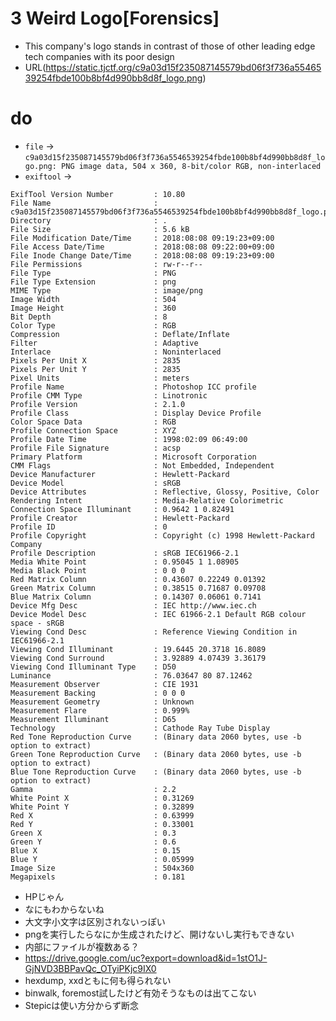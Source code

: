 # 3 Weird Logo[Forensics]
- This company's logo stands in contrast of those of other leading edge tech companies with its poor design
- URL(https://static.tjctf.org/c9a03d15f235087145579bd06f3f736a5546539254fbde100b8bf4d990bb8d8f_logo.png)

# do
- `file` -> `c9a03d15f235087145579bd06f3f736a5546539254fbde100b8bf4d990bb8d8f_logo.png: PNG image data, 504 x 360, 8-bit/color RGB, non-interlaced`
- `exiftool` ->
```
ExifTool Version Number         : 10.80
File Name                       : c9a03d15f235087145579bd06f3f736a5546539254fbde100b8bf4d990bb8d8f_logo.png
Directory                       : .
File Size                       : 5.6 kB
File Modification Date/Time     : 2018:08:08 09:19:23+09:00
File Access Date/Time           : 2018:08:08 09:22:00+09:00
File Inode Change Date/Time     : 2018:08:08 09:19:23+09:00
File Permissions                : rw-r--r--
File Type                       : PNG
File Type Extension             : png
MIME Type                       : image/png
Image Width                     : 504
Image Height                    : 360
Bit Depth                       : 8
Color Type                      : RGB
Compression                     : Deflate/Inflate
Filter                          : Adaptive
Interlace                       : Noninterlaced
Pixels Per Unit X               : 2835
Pixels Per Unit Y               : 2835
Pixel Units                     : meters
Profile Name                    : Photoshop ICC profile
Profile CMM Type                : Linotronic
Profile Version                 : 2.1.0
Profile Class                   : Display Device Profile
Color Space Data                : RGB
Profile Connection Space        : XYZ
Profile Date Time               : 1998:02:09 06:49:00
Profile File Signature          : acsp
Primary Platform                : Microsoft Corporation
CMM Flags                       : Not Embedded, Independent
Device Manufacturer             : Hewlett-Packard
Device Model                    : sRGB
Device Attributes               : Reflective, Glossy, Positive, Color
Rendering Intent                : Media-Relative Colorimetric
Connection Space Illuminant     : 0.9642 1 0.82491
Profile Creator                 : Hewlett-Packard
Profile ID                      : 0
Profile Copyright               : Copyright (c) 1998 Hewlett-Packard Company
Profile Description             : sRGB IEC61966-2.1
Media White Point               : 0.95045 1 1.08905
Media Black Point               : 0 0 0
Red Matrix Column               : 0.43607 0.22249 0.01392
Green Matrix Column             : 0.38515 0.71687 0.09708
Blue Matrix Column              : 0.14307 0.06061 0.7141
Device Mfg Desc                 : IEC http://www.iec.ch
Device Model Desc               : IEC 61966-2.1 Default RGB colour space - sRGB
Viewing Cond Desc               : Reference Viewing Condition in IEC61966-2.1
Viewing Cond Illuminant         : 19.6445 20.3718 16.8089
Viewing Cond Surround           : 3.92889 4.07439 3.36179
Viewing Cond Illuminant Type    : D50
Luminance                       : 76.03647 80 87.12462
Measurement Observer            : CIE 1931
Measurement Backing             : 0 0 0
Measurement Geometry            : Unknown
Measurement Flare               : 0.999%
Measurement Illuminant          : D65
Technology                      : Cathode Ray Tube Display
Red Tone Reproduction Curve     : (Binary data 2060 bytes, use -b option to extract)
Green Tone Reproduction Curve   : (Binary data 2060 bytes, use -b option to extract)
Blue Tone Reproduction Curve    : (Binary data 2060 bytes, use -b option to extract)
Gamma                           : 2.2
White Point X                   : 0.31269
White Point Y                   : 0.32899
Red X                           : 0.63999
Red Y                           : 0.33001
Green X                         : 0.3
Green Y                         : 0.6
Blue X                          : 0.15
Blue Y                          : 0.05999
Image Size                      : 504x360
Megapixels                      : 0.181

```
- HPじゃん
- なにもわからないね
- 大文字小文字は区別されないっぽい
- pngを実行したらなにか生成されたけど、開けないし実行もできない
- 内部にファイルが複数ある？
- https://drive.google.com/uc?export=download&id=1stO1J-GjNVD3BBPavQc_OTyiPKjc9IX0
- hexdump, xxdともに何も得られない
- binwalk, foremost試したけど有効そうなものは出てこない
- Stepicは使い方分からず断念